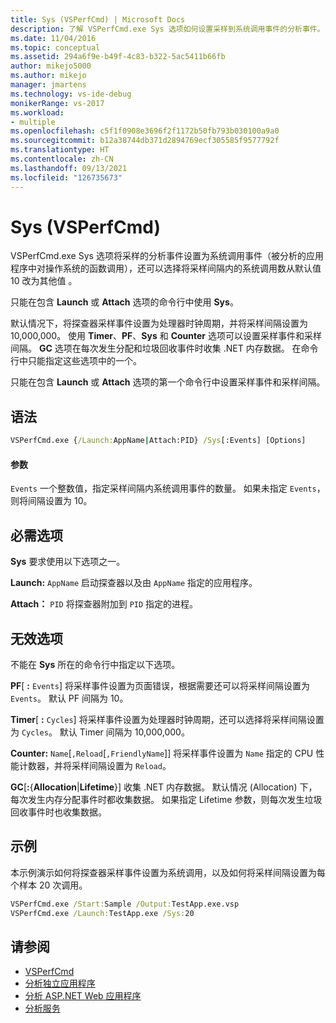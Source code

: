 ```yaml
---
title: Sys (VSPerfCmd) | Microsoft Docs
description: 了解 VSPerfCmd.exe Sys 选项如何设置采样到系统调用事件的分析事件。
ms.date: 11/04/2016
ms.topic: conceptual
ms.assetid: 294a6f9e-b49f-4c83-b322-5ac5411b66fb
author: mikejo5000
ms.author: mikejo
manager: jmartens
ms.technology: vs-ide-debug
monikerRange: vs-2017
ms.workload:
- multiple
ms.openlocfilehash: c5f1f0908e3696f2f1172b50fb793b030100a9a0
ms.sourcegitcommit: b12a38744db371d2894769ecf305585f9577792f
ms.translationtype: HT
ms.contentlocale: zh-CN
ms.lasthandoff: 09/13/2021
ms.locfileid: "126735673"
---
```

# <a name="sys-vsperfcmd"></a>Sys (VSPerfCmd)
VSPerfCmd.exe Sys 选项将采样的分析事件设置为系统调用事件（被分析的应用程序中对操作系统的函数调用），还可以选择将采样间隔内的系统调用数从默认值 10 改为其他值 。

 只能在包含 **Launch** 或 **Attach** 选项的命令行中使用 **Sys**。

 默认情况下，将探查器采样事件设置为处理器时钟周期，并将采样间隔设置为 10,000,000。 使用 **Timer**、**PF**、**Sys** 和 **Counter** 选项可以设置采样事件和采样间隔。 **GC** 选项在每次发生分配和垃圾回收事件时收集 .NET 内存数据。 在命令行中只能指定这些选项中的一个。

 只能在包含 **Launch** 或 **Attach** 选项的第一个命令行中设置采样事件和采样间隔。

## <a name="syntax"></a>语法

```cmd
VSPerfCmd.exe {/Launch:AppName|Attach:PID} /Sys[:Events] [Options]
```

#### <a name="parameters"></a>参数
 `Events` 一个整数值，指定采样间隔内系统调用事件的数量。 如果未指定 `Events`，则将间隔设置为 10。

## <a name="required-options"></a>必需选项
 **Sys** 要求使用以下选项之一。

 **Launch:** `AppName` 启动探查器以及由 `AppName` 指定的应用程序。

 **Attach：** `PID` 将探查器附加到 `PID` 指定的进程。

## <a name="invalid-options"></a>无效选项
 不能在 **Sys** 所在的命令行中指定以下选项。

 **PF**[ **:** `Events`] 将采样事件设置为页面错误，根据需要还可以将采样间隔设置为 `Events`。 默认 PF 间隔为 10。

 **Timer**[ **:** `Cycles`] 将采样事件设置为处理器时钟周期，还可以选择将采样间隔设置为 `Cycles`。 默认 Timer 间隔为 10,000,000。

 **Counter:** `Name`[`,Reload`[`,FriendlyName`]] 将采样事件设置为 `Name` 指定的 CPU 性能计数器，并将采样间隔设置为 `Reload`。

 **GC**[**:**{**Allocation**&#124;**Lifetime**}] 收集 .NET 内存数据。 默认情况 (Allocation) 下，每次发生内存分配事件时都收集数据。 如果指定 Lifetime 参数，则每次发生垃圾回收事件时也收集数据。

## <a name="example"></a>示例
 本示例演示如何将探查器采样事件设置为系统调用，以及如何将采样间隔设置为每个样本 20 次调用。

```cmd
VSPerfCmd.exe /Start:Sample /Output:TestApp.exe.vsp
VSPerfCmd.exe /Launch:TestApp.exe /Sys:20
```

## <a name="see-also"></a>请参阅
- [VSPerfCmd](../profiling/vsperfcmd.md)
- [分析独立应用程序](../profiling/command-line-profiling-of-stand-alone-applications.md)
- [分析 ASP.NET Web 应用程序](../profiling/command-line-profiling-of-aspnet-web-applications.md)
- [分析服务](../profiling/command-line-profiling-of-services.md)
